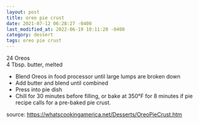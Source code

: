 ```yaml
---
layout: post
title: oreo pie crust
date: 2021-07-12 06:28:27 -0400
last_modified_at: 2022-06-19 10:11:20 -0400
category: dessert
tags: oreo pie crust
---
```


24 Oreos  
4 Tbsp. butter, melted  
* Blend Oreos in food processor until large lumps are broken down
* Add butter and blend until combined
* Press into pie dish
* Chill for 30 minutes before filling, or bake at 350°F for 8 minutes if pie recipe calls for a
  pre-baked pie crust.

source: <https://whatscookingamerica.net/Desserts/OreoPieCrust.htm>
